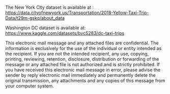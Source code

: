 The New York City dataset is  available at : https://data.cityofnewyork.us/Transportation/2018-Yellow-Taxi-Trip-Data/t29m-gskq/about_data

Washington DC dataset is available at:
https://www.kaggle.com/datasets/bvc5283/dc-taxi-trips

This electronic mail message and any attached files are confidential.
The information is exclusively for the use of the individual or entity intended as the recipient. If you are not the intended recipient, any use, copying, printing, reviewing, retention, disclosure, distribution or forwarding of the message or any attached file is not authorized and is strictly prohibited. If you have received this electronic mail message in error, please advise the sender by reply electronic mail immediately and permanently delete the original transmission, any attachments and any copies of this message from your computer system.
